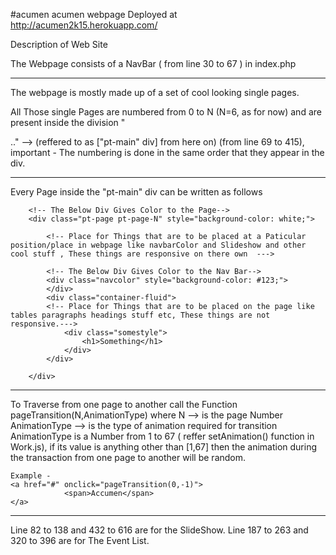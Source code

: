 #acumen
acumen webpage Deployed at http://acumen2k15.herokuapp.com/

Description of Web Site

  The Webpage consists of a NavBar ( from line 30 to 67 ) in index.php
  
-----------------------------------------------------------------------------------------------------------------------------
  The webpage is mostly made up of a set of cool looking single pages.
  
  All Those single Pages are numbered from 0 to N (N=6, as for now) and are present inside the division "<div id="pt-main" class="pt-perspective">.." --> (reffered to as ["pt-main" div] from here on) (from line 69 to 415), important - The numbering is done in the same order that they appear in the div.
  
  ----------------------------------------------------------------------------------------------------------------------
  Every Page inside the "pt-main" div can be written as follows
   <!-- N. Something -->
        <!-- The Below Div Gives Color to the Page-->
        <div class="pt-page pt-page-N" style="background-color: white;">
            
            <!-- Place for Things that are to be placed at a Paticular position/place in webpage like navbarColor and Slideshow and other cool stuff , These things are responsive on there own  --->
            
            <!-- The Below Div Gives Color to the Nav Bar-->
            <div class="navcolor" style="background-color: #123;">
            </div>
            <div class="container-fluid">
            <!-- Place for Things that are to be placed on the page like tables paragraphs headings stuff etc, These things are not responsive.--->
                <div class="somestyle">
                    <h1>Something</h1>
                </div>
            </div>
            
        </div>  
  
  --------------------------------------------------------------------------------------------------------------------------
  
  To Traverse from one page to another call the Function pageTransition(N,AnimationType) where
    N --> is the page Number 
    AnimationType --> is the type of animation required for transition
    AnimationType is a Number from 1 to 67 ( reffer setAnimation() function in Work.js),  if its value is anything other than [1,67] then the animation during the transaction from one page to another will be random.
    
    Example - 
    <a href="#" onclick="pageTransition(0,-1)">
                <span>Accumen</span>
    </a>

  ---------------------------------------------------------------------------------------------------------------------------
  
  Line 82 to 138 and 432 to 616 are for the SlideShow.
  Line 187 to 263 and 320 to 396 are for The Event List.
